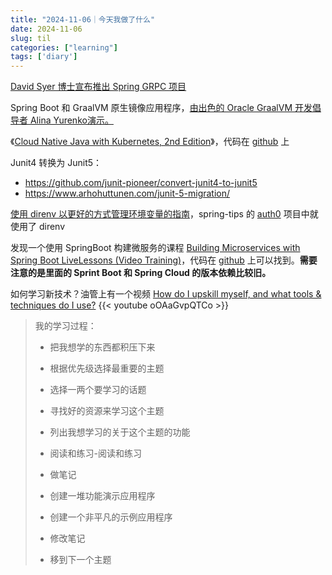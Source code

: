 ```yaml
---
title: "2024-11-06｜今天我做了什么"
date: 2024-11-06
slug: til
categories: ["learning"]
tags: ['diary']
---
```


[David Syer 博士宣布推出 Spring GRPC 项目](https://x.com/david_syer/status/1849839624325157198?s=12)

Spring Boot 和 GraalVM 原生镜像应用程序，[由出色的 Oracle GraalVM 开发倡导者 Alina Yurenko演示。](https://x.com/alina_yurenko/status/1850945616500965809?s=12)

《[Cloud Native Java with Kubernetes, 2nd Edition](https://learning.oreilly.com/course/cloud-native-java/9780137834051/)》，代码在 [github](https://github.com/cloud-native-java-with-k8s-livelessons/packaging-for-production) 上

Junit4 转换为 Junit5：
  - https://github.com/junit-pioneer/convert-junit4-to-junit5
  - https://www.arhohuttunen.com/junit-5-migration/

[使用 direnv 以更好的方式管理环境变量的指南](https://shivamarora.medium.com/a-guide-to-manage-your-environment-variables-in-a-better-way-using-direnv-2c1cd475c8e)，spring-tips 的 [auth0](https://github.com/spring-tips/auth0) 项目中就使用了 direnv 

发现一个使用 SpringBoot 构建微服务的课程 [Building Microservices with Spring Boot LiveLessons (Video Training)](https://learning.oreilly.com/course/building-microservices-with/9780134192468/)，代码在 [github](https://github.com/livelessons-spring/building-microservices) 上可以找到。**需要注意的是里面的 Sprint Boot 和 Spring Cloud 的版本依赖比较旧。**

如何学习新技术？油管上有一个视频 [How do I upskill myself, and what tools & techniques do I use?](https://www.youtube.com/watch?v=oOAaGvpQTCo) 
  {{< youtube oOAaGvpQTCo >}}

> 我的学习过程：
>
> - 把我想学的东西都积压下来
>
> - 根据优先级选择最重要的主题
>
> - 选择一两个要学习的话题
>
> - 寻找好的资源来学习这个主题
>
> - 列出我想学习的关于这个主题的功能
>
> - 阅读和练习-阅读和练习
>- 做笔记
> - 创建一堆功能演示应用程序
> - 创建一个非平凡的示例应用程序
> - 修改笔记
> - 移到下一个主题

